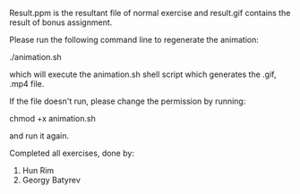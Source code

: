 Result.ppm is the resultant file of normal exercise and result.gif contains the result of bonus assignment.

Please run the following command line to regenerate the animation:

./animation.sh

which will execute the animation.sh shell script which generates the .gif, .mp4 file.

If the file doesn't run, please change the permission by running:

chmod +x animation.sh

and run it again.

Completed all exercises, done by:

1. Hun Rim
2. Georgy Batyrev

